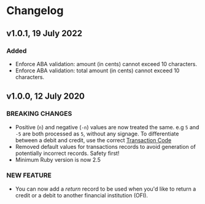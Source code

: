 # Changelog

## v1.0.1, 19 July 2022

### Added

- Enforce ABA validation: amount (in cents) cannot exceed 10 characters.
- Enforce ABA validation: total amount (in cents) cannot exceed 10 characters.

## v1.0.0, 12 July 2020

### BREAKING CHANGES

- Positive (`n`) and negative (`-n`) values are now treated the same. e.g `5`
  and `-5` are both processed as `5`, without any signage. To differentiate
  between a debit and credit, use the correct [Transaction
  Code](https://github.com/andrba/aba/blob/58446f5b0ef822e9792e9399b4af647319b13515/lib/aba/transaction.rb#L106-L112)
- Removed default values for transactions records to avoid generation of
  potentially incorrect records. Safety first!
- Minimum Ruby version is now 2.5

### NEW FEATURE

- You can now add a *return* record to be used when you'd like to return a
  credit or a debit to another financial institution (OFI).
